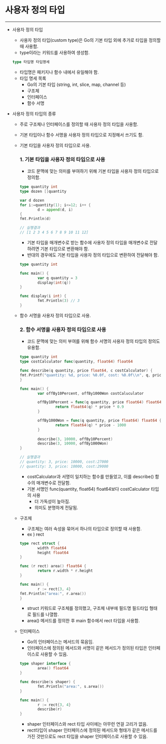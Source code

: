 # 사용자 정의 타입

------

- 사용자 정의 타입

  - 사용자 정의 타입(custom type)은 Go의 기본 타입 외에 추가로 타입을 정의할 때 사용함.
  - type이라는 키워드를 사용하여 생성함.

  ```go
  type 타입명 타입명세
  ```

  - 타입명은 패키지나 함수 내에서 유일해야 함.
  - 타입 명세 목록
    - Go의 기본 타입 (string, int, slice, map, channel 등)
    - 구조체
    - 인터페이스
    - 함수 서명

- 사용자 정의 타입의 종류

  - 주로 구조체나 인터페이스를 정의할 때 사용자 정의 타입을 사용함.

  - 기본 타입이나 함수 서명을 사용자 정의 타입으로 지정해서 쓰기도 함.

  - 기본 타입을 사용자 정의 타입으로 사용.

    ### 1. 기본 타입을 사용자 정의 타입으로 사용

    - 코드 문맥에 맞는 의미를 부여하기 위해 기본 타입을 사용자 정의 타입으로 정의함.

    ```go
    type quantity int
    type dozen []quantity
    
    var d dozen
    for i:=quantity(1); i<=12; i++ {
    		d = append(d, i)
    {
    fmt.Println(d)
    
    // 실행결과
    // [1 2 3 4 5 6 7 8 9 10 11 12]
    ```

    - 기본 타입을 매개변수로 받는 함수에 사용자 정의 타입을 매개변수로 전달하려면 기본 타입으로 변환해야 함.
    - 반대의 경우에도 기본 타입을 사용자 정의 타입으로 변환하여 전달해야 함.

    ```go
    type quantity int
    
    func main() {
    		var q quantity = 3
    		display(int(q))
    }
    
    func display(i int) {
    		fmt.Println(3) // 3
    }
    ```

  - 함수 서명을 사용자 정의 타입으로 사용.

    ### 2. 함수 서명을 사용자 정의 타입으로 사용

    - 코드 문맥에 맞는 의미 부여를 위해 함수 서명의 사용자 정의 타입의 정의도 유용함.

    ```go
    type quantity int
    type costCalculator func(quantity, float64) float64
    
    func describe(q quantity, price float64, c costCalculator) {
    fmt.Printf("quantity: %d, price: %0.0f, cost: %0.0f\\n", q, price, c(q, price))
    }
    
    func main() {
    		var offBy10Percent, offBy1000Won costCaluculator
    
    		offBy10Percent = func(q quantity, price float64) float64 {
    				return float64(q) * price * 0.9
    		}
    
    		offBy1000Won = func(q quantity, price float64) float64 {
    				return float64(q) * price - 1000
    		} 
    		
    		describe(3, 10000, offBy10Percent)
    		describe(3, 10000, offBy1000Won)
    }
    
    // 실행결과
    // quantity: 3, price: 10000, cost:27000
    // quantity: 3, price: 10000, cost:29000
    ```

    - costCalculator과 서명이 일치하는 함수를 만들었고, 이를 describe() 함수의 매개변수로 전달함.
    - 기본 서명인 func(quantity, float64) float64보다 costCalculator 타입의 사용
      - 더 가독성이 높아짐.
      - 의미도 분명하게 전달됨.

  - 구조체

    - 구조체는 여러 속성을 묶어서 하나의 타입으로 정의할 때 사용함.
    - ex ) rect

    ```go
    type rect struct {
    		width float64
    		height float64
    }
    
    func (r rect) area() float64 {
    		return r.width * r.height
    }
    
    func main() {
    		r := rect{3, 4}
    fmt.Println("area:", r.area())
    }
    ```

    - struct 키워드로 구조체를 정의했고, 구조체 내부에 필드명 필드타입 형태로 필드를 나열함.
    - area() 메서드를 정의한 후 main 함수에서 rect 타입을 사용함.

  - 인터페이스

    - Go의 인터페이스는 메서드의 묶음임.
    - 인터페이스에 정의된 메서드와 서명이 같은 메서드가 정의된 타입은 인터페이스로 사용할 수 있음.

    ```go
    type shaper interface {
    		area() float64
    }
    
    func describe(s shaper) {
    		fmt.Println("area:", s.area())
    }
    
    func main() {
    		r := rect{3, 4}
    		describe(r)
    }
    ```

    - shaper 인터페이스와 rect 타입 사이에는 아무런 연걸 고리가 없음.
    - rect타입이 shaper 인터페이스에 정의된 메서드와 형태가 같은 메서드를 가진 것만으로도 rect 타입을 shaper 인터페이스로 사용할 수 있음.